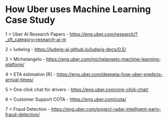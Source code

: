 # How Uber uses Machine Learning Case Study
1 > Uber AI Research Papers - https://eng.uber.com/research/?_sft_category=research-ai-m

2 > ludwing - https://ludwig-ai.github.io/ludwig-docs/0.5/

3 > Michelangelo - https://eng.uber.com/michelangelo-machine-learning-platform/

4 > ETA estimation [R] - https://eng.uber.com/deepeta-how-uber-predicts-arrival-times/

5 > One click chat for drivers - https://eng.uber.com/one-click-chat/

6 > Customer Support COTA - https://eng.uber.com/cota/

7 > Fraud Detection -  https://eng.uber.com/project-radar-intelligent-early-fraud-detection/
